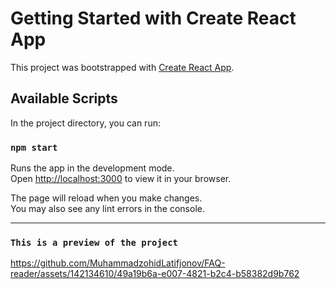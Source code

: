 # Getting Started with Create React App

This project was bootstrapped with [Create React App](https://github.com/facebook/create-react-app).

## Available Scripts

In the project directory, you can run:

### `npm start`

Runs the app in the development mode.\
Open [http://localhost:3000](http://localhost:3000) to view it in your browser.

The page will reload when you make changes.\
You may also see any lint errors in the console.

________________________________________________________________________________________________________________________________________________________________________________

### `This is a preview of the project`


https://github.com/MuhammadzohidLatifjonov/FAQ-reader/assets/142134610/49a19b6a-e007-4821-b2c4-b58382d9b762

